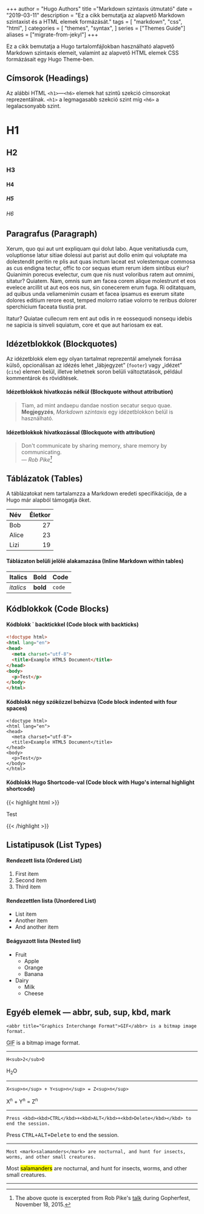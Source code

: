 +++
author = "Hugo Authors"
title ="Markdown szintaxis útmutató"
date = "2019-03-11"
description = "Ez a cikk bemutatja az alapvető Markdown szintaxist és a HTML elemek formázását."
tags = [
    "markdown",
    "css",
    "html",
]
categories = [
    "themes",
    "syntax",
]
series = ["Themes Guide"]
aliases = ["migrate-from-jekyl"]
+++

Ez a cikk bemutatja a Hugo tartalomfájlokban használható alapvető Markdown szintaxis elemeit, valamint az alapvető HTML elemek CSS formázásait egy Hugo Theme-ben.
<!--more-->

## Címsorok (Headings)

Az alábbi HTML `<h1>`—`<h6>` elemek hat szintű szekció címsorokat reprezentálnak. `<h1>` a legmagasabb szekció szint míg `<h6>` a legalacsonyabb szint.

# H1
## H2
### H3
#### H4
##### H5
###### H6

## Paragrafus (Paragraph)

Xerum, quo qui aut unt expliquam qui dolut labo. Aque venitatiusda cum, voluptionse latur sitiae dolessi aut parist aut dollo enim qui voluptate ma dolestendit peritin re plis aut quas inctum laceat est volestemque commosa as cus endigna tectur, offic to cor sequas etum rerum idem sintibus eiur? Quianimin porecus evelectur, cum que nis nust voloribus ratem aut omnimi, sitatur? Quiatem. Nam, omnis sum am facea corem alique molestrunt et eos evelece arcillit ut aut eos eos nus, sin conecerem erum fuga. Ri oditatquam, ad quibus unda veliamenimin cusam et facea ipsamus es exerum sitate dolores editium rerore eost, temped molorro ratiae volorro te reribus dolorer sperchicium faceata tiustia prat.

Itatur? Quiatae cullecum rem ent aut odis in re eossequodi nonsequ idebis ne sapicia is sinveli squiatum, core et que aut hariosam ex eat.

## Idézetblokkok (Blockquotes)

Az idézetblokk elem egy olyan tartalmat reprezentál amelynek forrása külső, opcionálisan az idézés lehet „lábjegyzet” (`footer`) vagy „idézet” (`cite`) elemen belül, illetve lehetnek soron belüli változtatások, például kommentárok és rövidítések.

#### Idézetblokkok hivatkozás nélkül (Blockquote without attribution)

> Tiam, ad mint andaepu dandae nostion secatur sequo quae.
> **Megjegyzés**, *Markdown szintaxis* egy idézetblokkon belül is használható.

#### Idézetblokkok hivatkozással (Blockquote with attribution)

> Don't communicate by sharing memory, share memory by communicating.<br>
> — <cite>Rob Pike[^1]</cite>

[^1]: The above quote is excerpted from Rob Pike's [talk](https://www.youtube.com/watch?v=PAAkCSZUG1c) during Gopherfest, November 18, 2015.

## Táblázatok (Tables)

A táblázatokat nem tartalamzza a Markdown eredeti specifikációja, de a Hugo már alapból támogatja őket.

Név | Életkor
:--- |---:
Bob | 27
Alice | 23
Lizi | 19

#### Táblázaton belüli jelölé alakamazása (Inline Markdown within tables)

| Italics   | Bold     | Code   |
| --------  | -------- | ------ |
| *italics* | **bold** | `code` |

## Kódblokkok (Code Blocks)

#### Kódblokk ` backtickkel (Code block with backticks)

```html
<!doctype html>
<html lang="en">
<head>
  <meta charset="utf-8">
  <title>Example HTML5 Document</title>
</head>
<body>
  <p>Test</p>
</body>
</html>
```

#### Kódblokk négy szóközzel behúzva (Code block indented with four spaces)

    <!doctype html>
    <html lang="en">
    <head>
      <meta charset="utf-8">
      <title>Example HTML5 Document</title>
    </head>
    <body>
      <p>Test</p>
    </body>
    </html>

#### Kódblokk Hugo Shortcode-val (Code block with Hugo's internal highlight shortcode)
{{< highlight html >}}
<!doctype html>
<html lang="en">
<head>
  <meta charset="utf-8">
  <title>Example HTML5 Document</title>
</head>
<body>
  <p>Test</p>
</body>
</html>
{{< /highlight >}}

## Listatipusok (List Types)

#### Rendezett lista (Ordered List)

1. First item
2. Second item
3. Third item

#### Rendezettlen lista (Unordered List)

* List item
* Another item
* And another item

#### Beágyazott lista (Nested list)

* Fruit
  * Apple
  * Orange
  * Banana
* Dairy
  * Milk
  * Cheese

## Egyéb elemek — abbr, sub, sup, kbd, mark

    <abbr title="Graphics Interchange Format">GIF</abbr> is a bitmap image format.
<abbr title="Graphics Interchange Format">GIF</abbr> is a bitmap image format.
***
    H<sub>2</sub>O
H<sub>2</sub>O
***
    X<sup>n</sup> + Y<sup>n</sup> = Z<sup>n</sup>
X<sup>n</sup> + Y<sup>n</sup> = Z<sup>n</sup>
***
    Press <kbd><kbd>CTRL</kbd>+<kbd>ALT</kbd>+<kbd>Delete</kbd></kbd> to end the session.
Press <kbd><kbd>CTRL</kbd>+<kbd>ALT</kbd>+<kbd>Delete</kbd></kbd> to end the session.
***
    Most <mark>salamanders</mark> are nocturnal, and hunt for insects, worms, and other small creatures.
Most <mark>salamanders</mark> are nocturnal, and hunt for insects, worms, and other small creatures.
***
